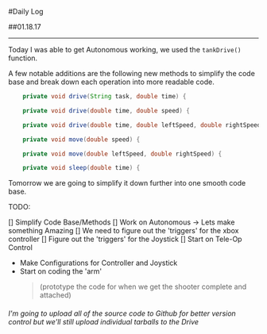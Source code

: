 #Daily Log

##01.18.17
*****
Today I was able to get Autonomous working, we used the `tankDrive()` function.

A few notable additions are the following new methods to simplify the code base and break down each operation into more readable code.

```java
    private void drive(String task, double time) {

    private void drive(double time, double speed) {

    private void drive(double time, double leftSpeed, double rightSpeed) {

    private void move(double speed) {

    private void move(double leftSpeed, double rightSpeed) {

    private void sleep(double time) {
```

Tomorrow we are going to simplify it down further into one smooth code base.

TODO:

[] Simplify Code Base/Methods
[] Work on Autonomous -> Lets make something Amazing
[] We need to figure out the 'triggers' for the xbox controller
[] Figure out the 'triggers' for the Joystick
[] Start on Tele-Op Control
  * Make Configurations for Controller and Joystick
  * Start on coding the 'arm'
    > (prototype the code for when we get the shooter complete and attached)

###### I'm going to upload all of the source code to Github for better version control but we'll still upload individual tarballs to the Drive
